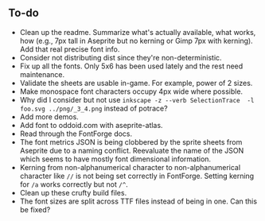 ## To-do

- Clean up the readme. Summarize what's actually available, what works, how
  (e.g., 7px tall in Aseprite but no kerning or Gimp 7px with kerning). Add that
  real precise font info.
- Consider not distributing dist since they're non-deterministic.
- Fix up all the fonts. Only 5x6 has been used lately and the rest need
  maintenance.
- Validate the sheets are usable in-game. For example, power of 2 sizes.
- Make monospace font characters occupy 4px wide where possible.
- Why did I consider but not use
  `inkscape -z --verb SelectionTrace  -l foo.svg ../png/_3_4.png` instead of
  potrace?
- Add more demos.
- Add font to oddoid.com with aseprite-atlas.
- Read through the FontForge docs.
- The font metrics JSON is being clobbered by the sprite sheets from Aseprite
  due to a naming conflict. Reevaluate the name of the JSON which seems to have
  mostly font dimensional information.
- Kerning from non-alphanumerical character to non-alphanumerical character like
  `//` is not being set correctly in FontForge. Setting kerning for `/a` works
  correctly but not `/^`.
- Clean up these crufty build files.
- The font sizes are split across TTF files instead of being in one. Can this be
  fixed?

